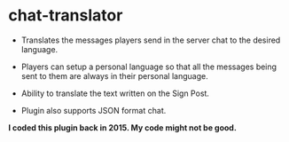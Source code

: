 # chat-translator
* Translates the messages players send in the server chat to the desired language. <br>

* Players can setup a personal language so that all the messages being sent to them are always in their personal language.<br>

* Ability to translate the text written on the Sign Post.<br>

* Plugin also supports JSON format chat.<br>

<b>I coded this plugin back in 2015. My code might not be good.</b>
